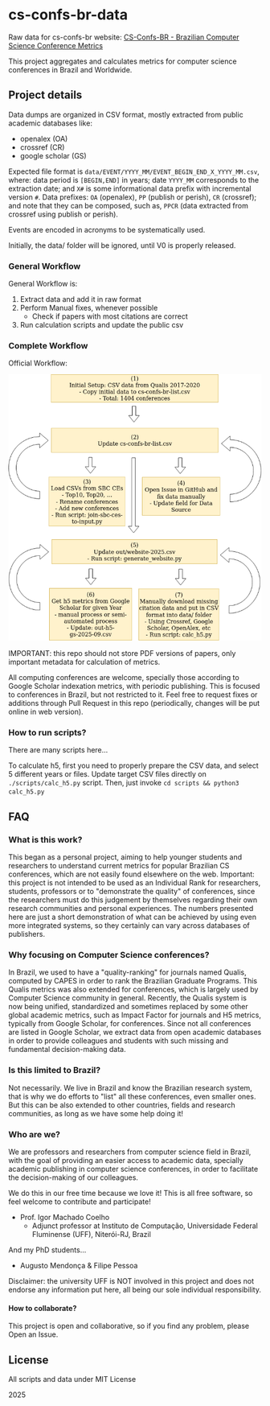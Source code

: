 # cs-confs-br-data
Raw data for cs-confs-br website: [CS-Confs-BR - Brazilian Computer Science Conference Metrics](https://cs-confs-br.github.io/)

This project aggregates and calculates metrics for computer science conferences in Brazil and Worldwide.

## Project details

Data dumps are organized in CSV format, mostly extracted from public academic databases like:

- openalex (OA)
- crossref (CR)
- google scholar (GS)

Expected file format is `data/EVENT/YYYY_MM/EVENT_BEGIN_END_X_YYYY_MM.csv`, where: data period is `[BEGIN,END]` in years; date `YYYY_MM` corresponds to the extraction date; and `X#` is some informational data prefix with incremental version `#`.
Data prefixes: `OA` (openalex), `PP` (publish or perish), `CR` (crossref); and note that they can be composed, such as, `PPCR` (data extracted from crossref using publish or perish).

Events are encoded in acronyms to be systematically used.

Initially, the data/ folder will be ignored, until V0 is properly released.

### General Workflow 

General Workflow is:

1. Extract data and add it in raw format
2. Perform Manual fixes, whenever possible
   - Check if papers with most citations are correct
3. Run calculation scripts and update the public csv

### Complete Workflow

Official Workflow:

![workflow cs-confs-br](./docs/workflow-cs-confs-br.drawio.png)



IMPORTANT: this repo should not store PDF versions of papers, only important metadata for calculation of metrics.

All computing conferences are welcome, specially those according to Google Scholar indexation metrics, with periodic publishing. This is focused to conferences in Brazil, but not restricted to it.
Feel free to request fixes or additions through Pull Request in this repo (periodically, changes will be put online in web version).

### How to run scripts?

There are many scripts here...

To calculate h5, first you need to properly prepare the CSV data, and select 5 different years or files.
Update target CSV files directly on `./scripts/calc_h5.py` script.
Then, just invoke `cd scripts && python3 calc_h5.py`


## FAQ
### What is this work?

This began as a personal project, aiming to help younger students and researchers to understand current metrics for popular Brazilian CS conferences, which are not easily found elsewhere on the web.
Important: this project is not intended to be used as an Individual Rank for researchers, students, professors or to "demonstrate the quality" of conferences, since the researchers must do this judgement by themselves regarding their own research communities and personal experiences.
The numbers presented here are just a short demonstration of what can be achieved by using even more integrated systems, so they certainly can vary across databases of publishers.

### Why focusing on Computer Science conferences?

In Brazil, we used to have a "quality-ranking" for journals named Qualis, computed by CAPES in order to rank the Brazilian Graduate Programs. This Qualis metrics was also extended for conferences, which is largely used by Computer Science community in general. Recently, the Qualis system is now being unified, standardized and sometimes replaced by some other global academic metrics, such as Impact Factor for journals and H5 metrics, typically from Google Scholar, for conferences. Since not all conferences are listed in Google Scholar, we extract data from open academic databases in order to provide colleagues and students with such missing and fundamental decision-making data.

### Is this limited to Brazil?

Not necessarily. 
We live in Brazil and know the Brazilian research system, that is why we do efforts to "list" all these conferences, even smaller ones.
But this can be also extended to other countries, fields and research communities, 
as long as we have some help doing it!


### Who are we?

We are professors and researchers from computer science field in Brazil, with the goal of providing an easier access to academic data, specially academic publishing in computer science conferences, in order to facilitate the decision-making of our colleagues.

We do this in our free time because we love it!
This is all free software, so feel welcome to contribute and participate!

- Prof. Igor Machado Coelho
   * Adjunct professor at Instituto de Computação, Universidade Federal Fluminense (UFF), Niterói-RJ, Brazil

And my PhD students...
- Augusto Mendonça & Filipe Pessoa

Disclaimer: the university UFF is NOT involved in this project and does not endorse any information put here, all being our sole individual responsibility.

#### How to collaborate?

This project is open and collaborative, so if you find any problem, please Open an Issue.

## License

All scripts and data under MIT License

2025